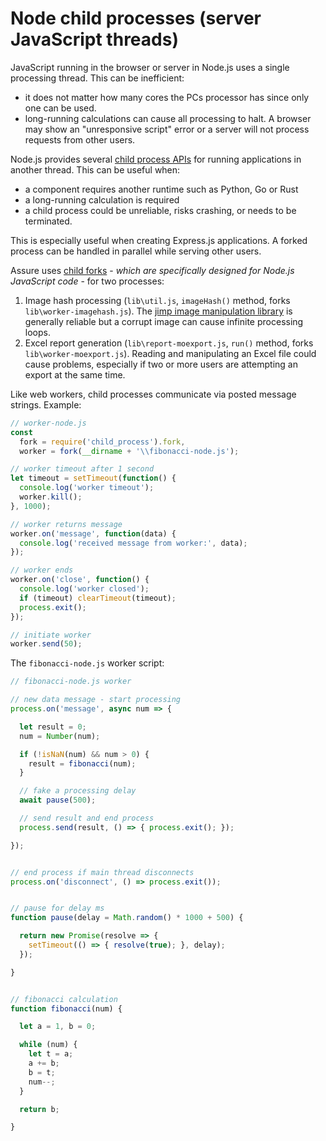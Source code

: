 # Node child processes (server JavaScript threads)

JavaScript running in the browser or server in Node.js uses a single processing thread. This can be inefficient:

* it does not matter how many cores the PCs processor has since only one can be used.
* long-running calculations can cause all processing to halt. A browser may show an "unresponsive script" error or a server will not process requests from other users.

Node.js provides several [child process APIs](https://nodejs.org/dist/latest-v10.x/docs/api/child_process.html) for running applications in another thread. This can be useful when:

* a component requires another runtime such as Python, Go or Rust
* a long-running calculation is required
* a child process could be unreliable, risks crashing, or needs to be terminated.

This is especially useful when creating Express.js applications. A forked process can be handled in parallel while serving other users.

Assure uses [child forks](https://nodejs.org/dist/latest-v10.x/docs/api/child_process.html#child_process_child_process_fork_modulepath_args_options) - *which are specifically designed for Node.js JavaScript code* - for two processes:

1. Image hash processing (`lib\util.js`, `imageHash()` method, forks `lib\worker-imagehash.js`). The [jimp image manipulation library](https://www.npmjs.com/package/jimp) is generally reliable but a corrupt image can cause infinite processing loops.
1. Excel report generation (`lib\report-moexport.js`, `run()` method, forks `lib\worker-moexport.js`). Reading and manipulating an Excel file could cause problems, especially if two or more users are attempting an export at the same time.

Like web workers, child processes communicate via posted message strings. Example:

```js
// worker-node.js
const
  fork = require('child_process').fork,
  worker = fork(__dirname + '\\fibonacci-node.js');

// worker timeout after 1 second
let timeout = setTimeout(function() {
  console.log('worker timeout');
  worker.kill();
}, 1000);

// worker returns message
worker.on('message', function(data) {
  console.log('received message from worker:', data);
});

// worker ends
worker.on('close', function() {
  console.log('worker closed');
  if (timeout) clearTimeout(timeout);
  process.exit();
});

// initiate worker
worker.send(50);
```

The `fibonacci-node.js` worker script:

```js
// fibonacci-node.js worker

// new data message - start processing
process.on('message', async num => {

  let result = 0;
  num = Number(num);

  if (!isNaN(num) && num > 0) {
    result = fibonacci(num);
  }

  // fake a processing delay
  await pause(500);

  // send result and end process
  process.send(result, () => { process.exit(); });

});


// end process if main thread disconnects
process.on('disconnect', () => process.exit());


// pause for delay ms
function pause(delay = Math.random() * 1000 + 500) {

  return new Promise(resolve => {
    setTimeout(() => { resolve(true); }, delay);
  });

}


// fibonacci calculation
function fibonacci(num) {

  let a = 1, b = 0;

  while (num) {
    let t = a;
    a += b;
    b = t;
    num--;
  }

  return b;

}
```

